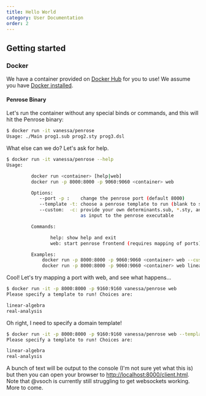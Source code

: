 ```yaml
---
title: Hello World
category: User Documentation
order: 2
---
```


## Getting started

### Docker

We have a container provided on [Docker Hub](https://hub.docker.com/r/vanessa/penrose) for you to use! 
We assume you have [Docker installed](https://www.docker.com/products/docker-desktop).


#### Penrose Binary
Let's run the container without any special binds or commands, and this will hit the Penrose
binary:


```bash
$ docker run -it vanessa/penrose
Usage: ./Main prog1.sub prog2.sty prog3.dsl
```

What else can we do? Let's ask for help.

```bash
$ docker run -it vanessa/penrose --help
Usage:

         docker run <container> [help|web]
         docker run -p 8000:8000 -p 9060:9060 <container> web

         Options:
            --port -p :    change the penrose port (default 8000)
            --template -t: choose a penrose template to run (blank to see options)
            --custom:  -c: provide your own determinants.sub, *.sty, and *.dsl
                           as input to the penrose executable

         Commands:

                help: show help and exit
                web: start penrose frontend (requires mapping of ports)         

         Examples:
             docker run -p 8000:8000 -p 9060:9060 <container> web --custom math.sub math.sty math.det
             docker run -p 8000:8000 -p 9060:9060 <container> web linear-algebra
```


Cool! Let's try mapping a port with web, and see what happens...

```bash
$ docker run -it -p 8000:8000 -p 9160:9160 vanessa/penrose web
Please specify a template to run! Choices are:

linear-algebra
real-analysis
```

Oh right, I need to specify a domain template!

```bash
$ docker run -it -p 8000:8000 -p 9160:9160 vanessa/penrose web --template linear-algebra
Please specify a template to run! Choices are:

linear-algebra
real-analysis
```

A bunch of text will be output to the console (I'm not sure yet what this is) but then 
you can open your browser to [http://localhost:8000/client.html](http://localhost:8000/client.html). 
Note that @vsoch is currently still struggling to get websockets working. More to come.
